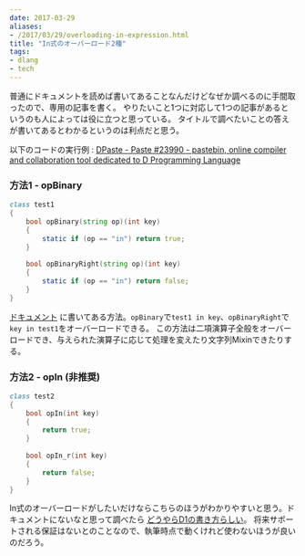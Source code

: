 ```yaml
---
date: 2017-03-29
aliases:
- /2017/03/29/overloading-in-expression.html
title: "In式のオーバーロード2種"
tags:
- dlang
- tech
---
```


普通にドキュメントを読めば書いてあることなんだけどなぜか調べるのに手間取ったので、専用の記事を書く。
やりたいこと1つに対応して1つの記事があるというのも人によっては役に立つと思っている。
タイトルで調べたいことの答えが書いてあるとわかるというのは利点だと思う。

以下のコードの実行例 : 
[DPaste - Paste #23990 - pastebin, online compiler and collaboration tool dedicated to D Programming Language](https://dpaste.dzfl.pl/c155ba11e043)

### 方法1 - opBinary

```d
class test1
{
	bool opBinary(string op)(int key)
	{
		static if (op == "in") return true;
	}
	
	bool opBinaryRight(string op)(int key)
	{
		static if (op == "in") return false;
	}
}
```

[ドキュメント](http://dlang.org/spec/operatoroverloading.html#binary)
に書いてある方法。`opBinary`で`test1 in key`、`opBinaryRight`で`key in test1`をオーバーロードできる。
この方法は二項演算子全般をオーバーロードでき、与えられた演算子に応じて処理を変えたり文字列Mixinできたりする。

### 方法2 - opIn (非推奨)

```d
class test2
{
	bool opIn(int key)
	{
		return true;
	}
	
	bool opIn_r(int key)
	{
		return false;
	}
}
```

In式のオーバーロードがしたいだけならこちらのほうがわかりやすいと思う。ドキュメントにないなと思って調べたら
[どうやらD1の書き方らしい](http://digitalmars.com/d/1.0/operatoroverloading.html#Binary)。
将来サポートされる保証はないとのことなので、執筆時点で動くけれど使わないほうが良いのだろう。